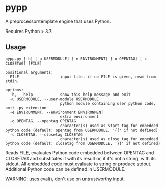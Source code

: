 # pypp

A preprocessor/template engine that uses Python.

Requires Python > 3.7.

## Usage

    pypp.py [-h] [-u USERMODULE] [-e ENVIRONMENT] [-o OPENTAG] [-c CLOSETAG] [FILE]

    positional arguments:
      FILE                  input file. if no FILE is given, read from stdin.

    options:
      -h, --help            show this help message and exit
      -u USERMODULE, --user-module USERMODULE
                            python module containing user python code, omit .py extension
      -e ENVIRONMENT, --environment ENVIRONMENT
                            extra environment
      -o OPENTAG, --opentag OPENTAG
                            character(s) used as start tag for embedded python code (default: opentag from USERMODULE, '{{' if not defined)
      -c CLOSETAG, --closetag CLOSETAG
                            character(s) used as close tag for embedded python code (default: closetag from USERMODULE, '}}' if not defined)

Reads FILE, evaluates Python code embedded between OPENTAG and CLOSETAG and substitutes it with its result or, if it's
not a string, with its stdout. All embedded code must evaluate to string or produce stdout. Additional Python code can be defined in USERMODULE.

WARNING: uses eval(), don't use on untrustworthy input.
